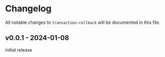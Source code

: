 # Changelog

All notable changes to `transaction-rollback` will be documented in this file.

## v0.0.1 - 2024-01-08

initial release
